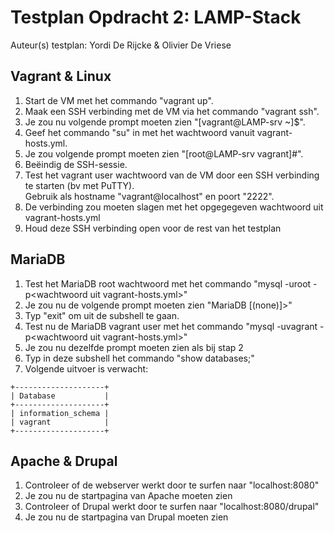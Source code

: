 # Testplan Opdracht 2: LAMP-Stack

Auteur(s) testplan: Yordi De Rijcke & Olivier De Vriese

## Vagrant & Linux
1. Start de VM met het commando "vagrant up".
2. Maak een SSH verbinding met de VM via het commando "vagrant ssh".
3. Je zou nu volgende prompt moeten zien "[vagrant@LAMP-srv ~]$".
4. Geef het commando "su" in met het wachtwoord vanuit vagrant-hosts.yml.  
5. Je zou volgende prompt moeten zien "[root@LAMP-srv vagrant]#".
6. Beëindig de SSH-sessie.
7. Test het vagrant user wachtwoord van de VM door een SSH verbinding te starten (bv met PuTTY).   
Gebruik als hostname "vagrant@localhost" en poort "2222".
8. De verbinding zou moeten slagen met het opgegegeven wachtwoord uit vagrant-hosts.yml
9. Houd deze SSH verbinding open voor de rest van het testplan

## MariaDB 
1. Test het MariaDB root wachtwoord met het commando "mysql -uroot -p\<wachtwoord uit vagrant-hosts.yml\>"
2. Je zou nu de volgende prompt moeten zien "MariaDB [(none)]>"
3. Typ "exit" om uit de subshell te gaan.
4. Test nu de MariaDB vagrant user met het commando "mysql -uvagrant -p\<wachtwoord uit vagrant-hosts.yml\>"
5. Je zou nu dezelfde prompt moeten zien als bij stap 2
6. Typ in deze subshell het commando "show databases;"
7. Volgende uitvoer is verwacht:   
```
+--------------------+      
| Database           |   
+--------------------+   
| information_schema |   
| vagrant            |   
+--------------------+   
```

## Apache & Drupal
1. Controleer of de webserver werkt door te surfen naar "localhost:8080"
2. Je zou nu de startpagina van Apache moeten zien
3. Controleer of Drupal werkt door te surfen naar "localhost:8080/drupal"
4. Je zou nu de startpagina van Drupal moeten zien